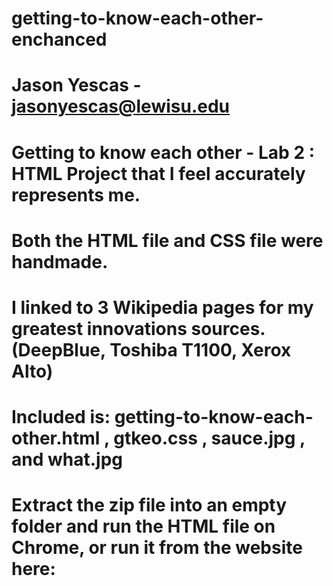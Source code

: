 # getting-to-know-each-other-enchanced
# Jason Yescas - jasonyescas@lewisu.edu

# Getting to know each other - Lab 2 : HTML Project that I feel accurately represents me.
# Both the HTML file and CSS file were handmade.
# I linked to 3 Wikipedia pages for my greatest innovations sources. (DeepBlue, Toshiba T1100, Xerox Alto)

# Included is: getting-to-know-each-other.html , gtkeo.css , sauce.jpg , and what.jpg
# Extract the zip file into an empty folder and run the HTML file on Chrome, or run it from the website here:
